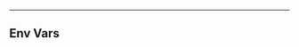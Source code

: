 <!-- Space: Projects -->
<!-- Parent: AnsibleRoleNginx -->
<!-- Title: EnvVars AnsibleRoleNginx -->
<!-- Label: AnsibleRoleNginx -->
<!-- Label: Project -->
<!-- Label: EnvVars -->
<!-- Include: disclaimer.md -->
<!-- Include: ac:toc -->

---

## Env Vars

